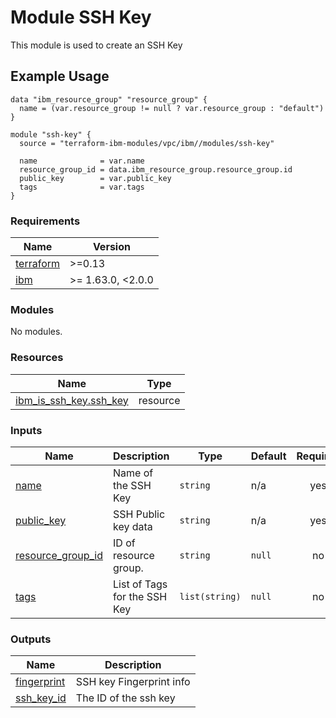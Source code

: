 # Module SSH Key

This module is used to create an SSH Key

## Example Usage
```
data "ibm_resource_group" "resource_group" {
  name = (var.resource_group != null ? var.resource_group : "default")
}

module "ssh-key" {
  source = "terraform-ibm-modules/vpc/ibm//modules/ssh-key"

  name              = var.name
  resource_group_id = data.ibm_resource_group.resource_group.id
  public_key        = var.public_key
  tags              = var.tags
}
```

<!-- BEGINNING OF PRE-COMMIT-TERRAFORM DOCS HOOK -->
### Requirements

| Name | Version |
|------|---------|
| <a name="requirement_terraform"></a> [terraform](#requirement\_terraform) | >=0.13 |
| <a name="requirement_ibm"></a> [ibm](#requirement\_ibm) | >= 1.63.0, <2.0.0 |

### Modules

No modules.

### Resources

| Name | Type |
|------|------|
| [ibm_is_ssh_key.ssh_key](https://registry.terraform.io/providers/IBM-Cloud/ibm/latest/docs/resources/is_ssh_key) | resource |

### Inputs

| Name | Description | Type | Default | Required |
|------|-------------|------|---------|:--------:|
| <a name="input_name"></a> [name](#input\_name) | Name of the SSH Key | `string` | n/a | yes |
| <a name="input_public_key"></a> [public\_key](#input\_public\_key) | SSH Public key data | `string` | n/a | yes |
| <a name="input_resource_group_id"></a> [resource\_group\_id](#input\_resource\_group\_id) | ID of resource group. | `string` | `null` | no |
| <a name="input_tags"></a> [tags](#input\_tags) | List of Tags for the SSH Key | `list(string)` | `null` | no |

### Outputs

| Name | Description |
|------|-------------|
| <a name="output_fingerprint"></a> [fingerprint](#output\_fingerprint) | SSH key Fingerprint info |
| <a name="output_ssh_key_id"></a> [ssh\_key\_id](#output\_ssh\_key\_id) | The ID of the ssh key |
<!-- END OF PRE-COMMIT-TERRAFORM DOCS HOOK -->
